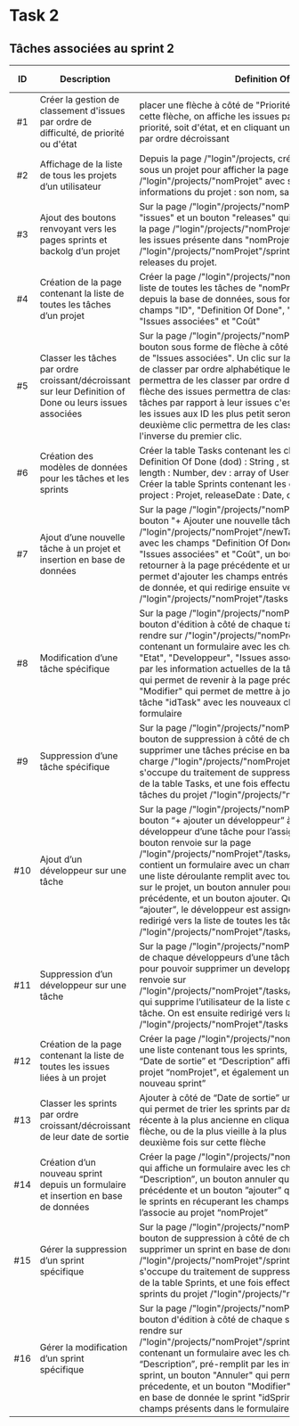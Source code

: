 
# Task 2

## Tâches associées au sprint 2

| ID |Description | Definition Of Done| Développeur | État | Issue associée | Coût |
| :-: | -- | -- | :-: | :-: | :-: | :-: |
| #1 | Créer la gestion de classement d'issues par ordre de difficulté, de priorité ou d'état | placer une flèche à côté de "Priorité" et "Etat". En cliquant sur cette flèche, on affiche les issues par ordre croissant soit de priorité, soit d'état, et en cliquant une nouvelle fois on les affiche par ordre décroissant | | TODO| 7| 1 |
| #2| Affichage de la liste de tous les projets d’un utilisateur | Depuis la page /"login"/projects, créer un bouton "accéder" sous un projet pour afficher la page /"login"/projects/"nomProjet" avec sur cette page les informations du projet : son nom, sa description, ses membres. | Cyril | DONE|8 | 1/2 |
| #3| Ajout des boutons renvoyant vers les pages sprints et backolg d’un projet | Sur la page /"login"/projects/"nomProjet" je dois avoir un bouton "issues" et un bouton "releases" qui afficheront respectivement la page /"login"/projects/"nomProjet"/backlog qui affiche toutes les issues présente dans "nomProjet" et /"login"/projects/"nomProjet"/sprints qui affiche toutes les releases du projet. | Claire| DOING| 8| 1/2 |
| #4| Création de la page contenant la liste de toutes les tâches d’un projet| Créer la page /"login"/projects/"nomProjet"/tasks qui affiche la liste de toutes les tâches de "nomProjet" , en les récupérant depuis la base de données, sous forme de liste ayant les champs "ID", "Definition Of Done", "Etat", "Développeur", "Issues associées" et "Coût"| | TODO| 9| 1|
| #5| Classer les tâches par ordre croissant/décroissant sur leur Definition of Done ou leurs issues associées | Sur la page /"login"/projects/"nomProjet"/tasks, ajouter un bouton sous forme de flèche à côté de "Definition Of Done" et de "Issues associées". Un clic sur la première flèche permettra de classer par ordre alphabétique les tâches, un deuxième clic permettra de les classer par ordre décroissant. Un clic sur la flèche des issues permettra de classer par ordre croissant les tâches par rapport à leur issues c'est à dire que les tâches ayant les issues aux ID les plus petit seront affichées en premier, et un deuxième clic permettra de les classer par ordre décroissant, à l'inverse du premier clic.| | TODO|9 | 1|
| #6| Création des modèles de données pour les tâches et les sprints|Créer la table Tasks contenant les champs ID : unsigned int 5, Definition Of Done (dod) : String , state : String, startDate : Date, length : Number, dev : array of Users, issues : array of Issues. Créer la table Sprints contenant les champs ID: unsigned int 5, project : Projet, releaseDate : Date, description : String |Fatima| TODO| 10, 14| 1/2 |
| #7| Ajout d’une nouvelle tâche à un projet et insertion en base de données|Sur la page /"login"/projects/"nomProjet"/tasks, ajouter le bouton "+ Ajouter une nouvelle tâche" qui permet d'aller sur /"login"/projects/"nomProjet"/newTask contenant un formulaire avec les champs "Definition Of Done", "Etat", "Developpeur", "Issues associées" et "Coût", un bouton "Annuler" qui permet de retourner à la page précédente et un bouton "Ajouter" qui permet d'ajouter les champs entrés dans ce formulaire en base de donnée, et qui redirige ensuite vers la page /"login"/projects/"nomProjet"/tasks | | TODO| 10| 1|
| #8 | Modification d’une tâche spécifique| Sur la page /"login"/projects/"nomProjet"/tasks, ajouter un bouton d'édition à côté de chaque tâches permettant de se rendre sur /"login"/projects/"nomProjet"/tasks/update/"idTask" contenant un formulaire avec les champs "Definition Of Done", "Etat", "Developpeur", "Issues associées" et "Coût", pré-remplit par les information actuelles de la tâche, un bouton "Annuler" qui permet de revenir à la page précendente, et un bouton "Modifier" qui permet de mettre à jour en base de donnée la tâche "idTask" avec les nouveaux champs présents dans le formulaire| | TODO|11 | 1|
| #9 | Suppression d’une tâche spécifique |Sur la page /"login"/projects/"nomProjet"/tasks ajouter un bouton de suppression à côté de chaque tâches permettant de supprimer une tâches précise en base de donnée. Ce bouton charge /"login"/projects/"nomProjet"/tasks/delete/"idTask" qui s'occupe du traitement de suppression en supprimant la tâche de la table Tasks, et une fois effectué renvoie sur la liste des tâches du projet /"login"/projects/"nomProjet"/tasks | | TODO| 11| 1/2 |
| #10| Ajout d’un développeur sur une tâche| Sur la page /"login"/projects/"nomProjet"/tasks ajouter un bouton “+ ajouter un développeur” à côté de la liste des développeur d’une tâche pour l’assigner à cette tâche. Le bouton renvoie sur la page /"login"/projects/"nomProjet"/tasks/”idTask”/addDev qui contient un formulaire avec un champ “Développeur”, qui est une liste déroulante remplit avec tous les développeurs présents sur le projet, un bouton annuler pour revenir sur la page précédente, et un bouton ajouter. Quand on clique sur le bouton “ajouter”, le développeur est assigné à la tâche. On est ensuite redirigé vers la liste de toutes les tâches du projet /"login"/projects/"nomProjet"/tasks/ | | TODO|12 |1 |
| #11| Suppression d’un développeur sur une tâche | Sur la page /"login"/projects/"nomProjet"/tasks/ ajouter à côté de chaque développeurs d’une tâche un bouton de suppression pour pouvoir supprimer un developpeur d’une tâche. Ce bouton renvoie sur /"login"/projects/"nomProjet"/tasks/”idTask”/removeDev/”idDev” qui supprime l’utilisateur de la liste des developpeurs de la tâche. On est ensuite redirigé vers la liste des tâches /"login"/projects/"nomProjet"/tasks | | TODO|12 |1/2 |
| #12| Création de la page contenant la liste de toutes les issues liées à un projet| Créer la page /"login"/projects/"nomProjet"/sprints qui affiche une liste contenant tous les sprints, contenant les colonnes “Date de sortie” et “Description” affichant tous les sprints liés au projet “nomProjet”, et également un bouton “+ Ajouter un nouveau sprint”| | TODO| 16 | 1/2 |
| #13| Classer les sprints par ordre croissant/décroissant de leur date de sortie | Ajouter à côté de “Date de sortie” un bouton en forme de flèche qui permet de trier les sprints par date de sortie de la plus récente à la plus ancienne en cliquant une première fois sur la flèche, ou de la plus vieille à la plus récente en cliquant une deuxième fois sur cette flèche | | TODO|16 |1 |
| #14| Création d’un nouveau sprint depuis un formulaire et insertion en base de données| Créer la page /"login"/projects/"nomProjet"/sprints/newSprint qui affiche un formulaire avec les champs “Date de sortie” et “Description”, un bouton annuler qui renvoie vers la page précédente et un bouton ”ajouter” qui insère en base de donnée le sprints en récuperant les champs du formulaire, et qui l’associe au projet “nomProjet” | | TODO| 14|1 |
| #15| Gérer la suppression d’un sprint spécifique |Sur la page /"login"/projects/"nomProjet"/sprints ajouter un bouton de suppression à côté de chaque sprints permettant de supprimer un sprint en base de donnée. Ce bouton charge /"login"/projects/"nomProjet"/sprint/delete/"idSprint" qui s'occupe du traitement de suppression en supprimant le sprint de la table Sprints, et une fois effectué renvoie sur la liste des sprints du projet /"login"/projects/"nomProjet"/sprints | | TODO|15 |1/2 |
| #16| Gérer la modification d’un sprint spécifique |Sur la page /"login"/projects/"nomProjet"/sprints, ajouter un bouton d'édition à côté de chaque sprints permettant de se rendre sur /"login"/projects/"nomProjet"/sprints/update/"idSprint" contenant un formulaire avec les champs“Date de sortie” et “Description”, pré-remplit par les information actuelles du sprint, un bouton "Annuler" qui permet de revenir à la page précedente, et un bouton "Modifier" qui permet de mettre à jour en base de donnée le sprint "idSprint" avec les nouveaux champs présents dans le formulaire | | TODO|15 |1 |
